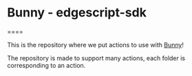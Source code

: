# Bunny - edgescript-sdk
====

This is the repository where we put actions to use with
[Bunny](https://bunny.net)!

The repository is made to support many actions, each folder is corresponding to
an action.
